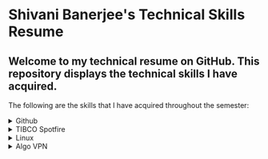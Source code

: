 <h1> Shivani Banerjee's Technical Skills Resume </h1>

<h2> Welcome to my technical resume on GitHub. This repository displays the technical skills I have acquired. </h2>

The following are the skills that I have acquired throughout the semester:

<details><summary> Github</summary>
     <ul>
          <b>First Day on GitHub</b>
          <li>Introduction to GitHub</li>
          <li>Communicating using Markdown</li>
          <li>Uploading your project on GitHub</li>
<p>In summary, this course has taught me how to navigate around GitHub. The navigation was focused on uploading projects/ files with data that was on my local desktop.</p>
          <br />
          <img src="FirstDay.png" alt="Proof of Completion" width="200" height="150" border="2" />
          <br />
          <b>First Week on GitHub</b>
          <li>GitHub Pages</li>
          <li>Reviewing pull requests</li>
          <li>Managing merge conflicts</li>
          <li>Securing your workflows</li>
<p>In summary, this course has taught me how to utilize uploading a project onto GitHub in a systematic manner. This is useful because I learned how to maximize my learning by using pull requests to see the changes I have made in the duration of my project. This is also useful for others to view my learning curve when viewing my projects.</p>
          <br />
          <img src="FirstWeek.png" alt="Proof of Completion" width="200" height="150" border="2" />
     </ul>
  </details>
  <details><summary>TIBCO Spotfire</summary>
     <ul>
          <b>Well Analysis Dashboard</b>
          <li>Able to import data</li>
          <li>Able to script ironPython for advanced abilities</li>
          <li>Able to create visualizations to easily aggregate data</li>
<p>I was introduced to TIBCO Spotfire at the start of my summer internship in 2019. With no prior experience, I was able to create a dashboard, to fit a clients needs. Using those skills, I was able to create another dashbaord using public data available on IHS Markit. To view a video I created to describe my dashboard, please click <a href="https://youtu.be/XMkqa9U6uO0">here.</a></p>
          <br />
          <img src="home.png" alt="Proof of Completion" width="300" height="150" border="2" />
          <img src="summary.png" alt="Proof of Completion" width="300" height="150" border="2" />
          <img src="analysis.png" alt="Proof of Completion" width="300" height="150" border="2" />
   </ul>
  </details>
  <details><summary>Linux</summary>
     <ul>
          <b>LinuxAcademy LPI Linux Certification</b>
          <li>Linux and open-source operating systems</li>
          <li>Navigating around Linux</li>
          <li>Security and file permissions</li>
<p>This course was a 16-hour path towards learning the foundation of understanding and utilizing Linux. Not only did it teach me the importance and growth Linux is impacting with many businesses, but also how to use Linux for personal repositories. Understanding the command line will be an ongoing process but the course is very rewarding with many challenging labs (e.g. finding and searching for hardware information, or specific data in files, etc).</p>
          <br />
          <img src="linuxEssentials.jpeg" alt="Proof of Completion" width="200" height="150" border="2" />
   </ul>
  </details>
    <details><summary>Algo VPN</summary>
     <ul>
          <b>Using linux for creating an Algo VPN</b>
          <li>Downloaded VirtualBox to test my Linux knowledge</li>
          <li>Downloaded Ubuntu and connected and installed it onto Virtual Bpox</li>
          <li>Created a VPN network with usernames and passwords</li>
<p>The point of this excersise was to challenging but useful to learn how to make my own VPN using DigitalOcean and a linux system. Whilst utilizing Ubuntu when installed into virtual box, I was able to share files from my host device (my laptop) to my virtual disk. Additionally, I created my own Algo VPN that, with my DigitalOcean supported IP network, to verify the connection. </p>
          <img src="done.PNG" alt="Proof of Completion" width="250" height="150" border="2" />
          <img src="proof of connection.PNG" alt="Proof of Completion" width="250" height="150" border="2" />
          <img src="congrats.PNG" alt="Proof of Completion" width="250" height="150" border="2" />
   </ul>
  </details>

